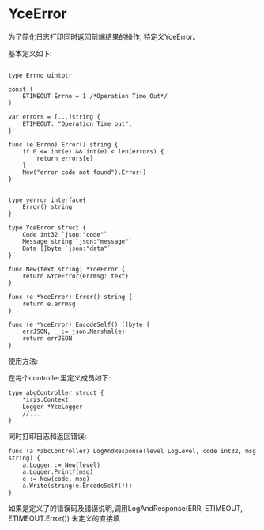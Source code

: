 YceError
=========

为了简化日志打印同时返回前端结果的操作, 特定义YceError。

基本定义如下:

```golang

type Errno uintptr

const (
    ETIMEOUT Errno = 1 /*Operation Time Out*/
)

var errors = [...]string {
    ETIMEOUT: "Operation Time out",
}

func (e Errno) Error() string {
    if 0 <= int(e) && int(e) < len(errors) {
        return errors[e] 
    }
    New("error code not found").Error()
}


type yerror interface{
    Error() string
}

type YceError struct {
    Code int32 `json:"code"`
    Message string `json:"message"`
    Data []byte `json:"data"`
}

func New(text string) *YceError {
    return &YceError{errmsg: text}
}

func (e *YceError) Error() string {
    return e.errmsg
}

func (e *YceError) EncodeSelf() []byte {
    errJSON, _ := json.Marshal(e)
    return errJSON
}

```

使用方法:

在每个controller里定义成员如下:

```golang
type abcController struct {
    *iris.Context
    Logger *YceLogger
    //...
}
```

同时打印日志和返回错误:

```golang
func (a *abcController) LogAndResponse(level LogLevel, code int32, msg string) {
    a.Logger := New(level)
    a.Logger.Printf(msg)
    e := New(code, msg)
    a.Write(string(e.EncodeSelf()))
}

```

如果是定义了的错误码及错误说明,调用LogAndResponse(ERR, ETIMEOUT, ETIMEOUT.Error())
未定义的直接填